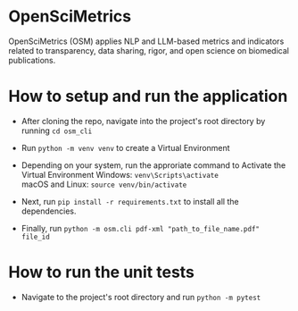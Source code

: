 # OpenSciMetrics
OpenSciMetrics (OSM) applies NLP and LLM-based metrics and indicators related to transparency, data sharing, rigor, and open science on biomedical publications.

# How to setup and run the application
- After cloning the repo, navigate into the project's root directory by running `cd osm_cli`
- Run `python -m venv venv` to create a Virtual Environment
- Depending on your system, run the approriate command to Activate the Virtual Environment
Windows: `venv\Scripts\activate`<br>
macOS and Linux: `source venv/bin/activate`

- Next, run `pip install -r requirements.txt` to install all the dependencies.
- Finally, run `python -m osm.cli pdf-xml "path_to_file_name.pdf" file_id`

# How to run the unit tests
- Navigate to the project's root directory and run `python -m pytest`